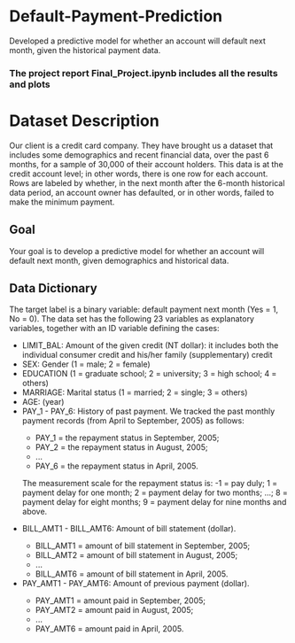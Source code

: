 # Default-Payment-Prediction
Developed a predictive model for whether an account will default next month, given the historical payment data.
<h3>The project report Final_Project.ipynb includes all the results and plots</h3>

<!DOCTYPE html>
<html>
  <body>
    <h1>Dataset Description</h1>
    <p>Our client is a credit card company. They have brought us a dataset that includes some demographics and recent financial data, over the past 6 months, for a sample of 30,000 of their account holders. This data is at the credit account level; in other words, there is one row for each account. Rows are labeled by whether, in the next month after the 6-month historical data period, an account owner has defaulted, or in other words, failed to make the minimum payment.</p>
    <h2>Goal</h2>
    <p>Your goal is to develop a predictive model for whether an account will default next month, given demographics and historical data.</p>
    <h2>Data Dictionary</h2>
    <p>The target label is a binary variable: default payment next month (Yes = 1, No = 0). The data set has the following 23 variables as explanatory variables, together with an ID variable defining the cases:</p>
    <ul>
      <li>LIMIT_BAL: Amount of the given credit (NT dollar): it includes both the individual consumer credit and his/her family (supplementary) credit</li>
      <li>SEX: Gender (1 = male; 2 = female)</li>
      <li>EDUCATION (1 = graduate school; 2 = university; 3 = high school; 4 = others)</li>
      <li>MARRIAGE: Marital status (1 = married; 2 = single; 3 = others)</li>
      <li>AGE: (year)</li>
      <li>PAY_1 - PAY_6: History of past payment. We tracked the past monthly payment records (from April to September, 2005) as follows:</li>
      <ul>
        <li>PAY_1 = the repayment status in September, 2005;</li>
        <li>PAY_2 = the repayment status in August, 2005;</li>
        <li>...</li>
        <li>PAY_6 = the repayment status in April, 2005.</li>
      </ul>
      <p>The measurement scale for the repayment status is: -1 = pay duly; 1 = payment delay for one month; 2 = payment delay for two months; ...; 8 = payment delay for eight months; 9 = payment delay for nine months and above.</p>
      <li>BILL_AMT1 - BILL_AMT6: Amount of bill statement (dollar).</li>
      <ul>
        <li>BILL_AMT1 = amount of bill statement in September, 2005;</li>
        <li>BILL_AMT2 = amount of bill statement in August, 2005;</li>
        <li>...</li>
        <li>BILL_AMT6 = amount of bill statement in April, 2005.</li>
      </ul>
      <li>PAY_AMT1 - PAY_AMT6: Amount of previous payment (dollar).</li>
      <ul>
        <li>PAY_AMT1 = amount paid in September, 2005;</li>
        <li>PAY_AMT2 = amount paid in August, 2005;</li>
        <li>...</li>
        <li>PAY_AMT6 = amount paid in April, 2005.</li>
      </ul>
    </ul>
  </body>
</html>

